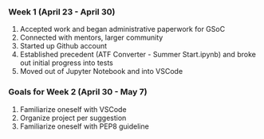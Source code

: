 ### Week 1 (April 23 - April 30)

1) Accepted work and began administrative paperwork for GSoC
2) Connected with mentors, larger community
3) Started up Github account
4) Established precedent (ATF Converter - Summer Start.ipynb) and broke out initial progress into tests
5) Moved out of Jupyter Notebook and into VSCode

### Goals for Week 2 (April 30 - May 7)

1) Familiarize oneself with VSCode
2) Organize project per suggestion
3) Familiarize oneself with PEP8 guideline